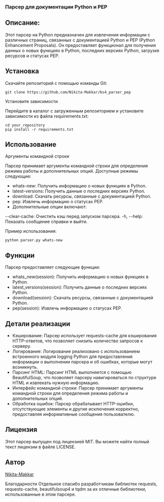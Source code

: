 ### Парсер для документации Python и PEP
## Описание:
Этот парсер на Python предназначен для извлечения информации с различных страниц, связанных с документацией Python и PEP (Python Enhancement Proposals). Он предоставляет функционал для получения данных о новых функциях в Python, последних версиях Python, загрузке ресурсов и статусах PEP.

## Установка

Скачайте репозиторий с помощью команды Git:

```
git clone https://github.com/Nikita-Makkar/bs4_parser_pep
```

Установите зависимости

Перейдите в каталог с загруженным репозиторием и установите зависимости из файла requirements.txt:

```
cd your_repository
pip install -r requirements.txt
```

## Использование
Аргументы командной строки

Парсер принимает аргументы командной строки для определения режима работы и дополнительных опций. Доступные режимы следующие:

- whats-new: Получить информацию о новых функциях в Python.
- latest-versions: Получить данные о последних версиях Python.
- download: Скачать ресурсы, связанные с документацией Python.
- pep: Извлечь информацию о статусах PEP.
- Дополнительные опции включают:

--clear-cache: Очистить кэш перед запуском парсера.
-h, --help: Показать сообщение справки и выйти.

Пример использования:

```
python parser.py whats-new
```
## Функции

Парсер предоставляет следующие функции:

- whats_new(session): Получить информацию о новых функциях в Python.
- latest_versions(session): Получить данные о последних версиях Python.
- download(session): Скачать ресурсы, связанные с документацией Python.
- pep(session): Извлечь информацию о статусах PEP.
## Детали реализации
- Кэширование: Парсер использует requests-cache для кэширования HTTP-ответов, что позволяет снизить количество запросов к серверу.
- Логирование: Логирование реализовано с использованием встроенного модуля logging Python для предоставления информации о выполнении парсера и об ошибках, которые могут возникнуть.
- Парсинг HTML: Парсинг HTML выполняется с помощью BeautifulSoup, что позволяет парсеру навигироваться по структуре HTML и извлекать нужную информацию.
- Интерфейс командной строки: Парсер принимает аргументы командной строки для определения режима работы и дополнительных опций.
- Обработка ошибок: Парсер обрабатывает HTTP-ошибки, отсутствующие элементы и другие исключения корректно, предоставляя информативные сообщения пользователю.
## Лицензия
Этот парсер выпущен под лицензией MIT. Вы можете найти полный текст лицензии в файле LICENSE.


## Автор
[Nikita-Makkar](github.com/Nikita-Makkar)


Благодарности
Отдельное спасибо разработчикам библиотек requests, requests-cache, beautifulsoup4 и tqdm за их отличные библиотеки, использованные в этом парсере.
